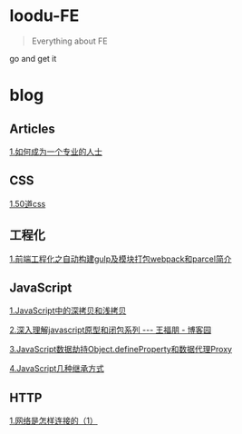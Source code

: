 # Ioodu-FE
> Everything about FE

go and get it

# blog
## Articles
[1.如何成为一个专业的人士](https://github.com/chinadbo/web-front-end/issues/4)
## CSS
[1.50道css](https://github.com/chinadbo/web-front-end/issues/5)
## 工程化
[1.前端工程化之自动构建gulp及模块打包webpack和parcel简介](https://github.com/chinadbo/web-front-end/issues/6)
## JavaScript
[1.JavaScript中的深拷贝和浅拷贝](https://github.com/chinadbo/web-front-end/issues/7)

[2.深入理解javascript原型和闭包系列 --- 王福朋 - 博客园](https://www.cnblogs.com/wangfupeng1988/p/4001284.html)

[3.JavaScript数据劫持Object.defineProperty和数据代理Proxy](https://github.com/chinadbo/web-front-end/issues/10)

[4.JavaScript几种继承方式](https://github.com/chinadbo/web-front-end/blob/master/js-inherit.js)

## HTTP
[1.网络是怎样连接的（1）](https://github.com/chinadbo/web-front-end/issues/8)
